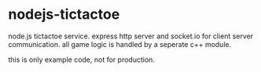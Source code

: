 nodejs-tictactoe
================
node.js tictactoe service.
express http server and socket.io for client server communication.
all game logic is handled by a seperate c++ module.

this is only example code, not for production.




